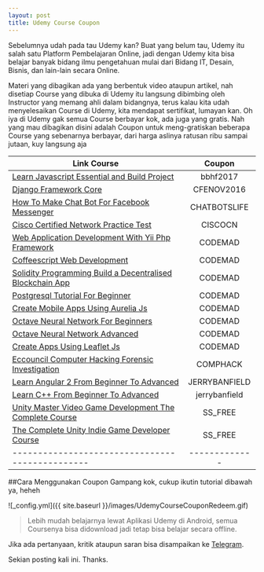 ```yaml
---
layout: post
title: Udemy Course Coupon
---
```


Sebelumnya udah pada tau Udemy kan? Buat yang belum tau, Udemy itu salah satu Platform Pembelajaran Online, jadi dengan Udemy kita bisa belajar banyak bidang ilmu pengetahuan mulai dari Bidang IT, Desain, Bisnis, dan lain-lain secara Online.

Materi yang dibagikan ada yang berbentuk video ataupun artikel, nah disetiap Course yang dibuka di Udemy itu langsung dibimbing oleh Instructor yang memang ahli dalam bidangnya, terus kalau kita udah menyelesaikan Course di Udemy, kita mendapat sertifikat, lumayan kan. Oh iya di Udemy gak semua Course berbayar kok, ada juga yang gratis. Nah yang mau dibagikan disini adalah Coupon untuk meng-gratiskan beberapa Course yang sebenarnya berbayar, dari harga aslinya ratusan ribu sampai jutaan, kuy langsung aja

|	Link Course 	| Coupon	|
| ----------------	| :-------: |
| [Learn Javascript Essential and Build Project](https://www.udemy.com/javascript-learn-javascript-essentials-and-build-project) | bbhf2017 |
| [Django Framework Core](https://www.udemy.com/django-core) | CFENOV2016 |
| [How To Make Chat Bot For Facebook Messenger](https://www.udemy.com/chatbots-how-to-make-chat-bot-for-facebook-messenger) | CHATBOTSLIFE |
| [Cisco Certified Network Practice Test](https://www.udemy.com/200-125-cisco-certified-network-associate-practice-test) | CISCOCN |
| [Web Application Development With Yii Php Framework](https://www.udemy.com/web-application-development-with-yii-php-framework) | CODEMAD |
| [Coffeescript Web Development](https://www.udemy.com/coffeescript-web-development-using-coffeescript) | CODEMAD |
| [Solidity Programming Build a Decentralised Blockchain App](https://www.udemy.com/solidity-programming-build-a-decentralised-blockchain-app) | CODEMAD |
| [Postgresql Tutorial For Beginner](https://www.udemy.com/postgresql-tutorials-for-beginners) | CODEMAD |
| [Create Mobile Apps Using Aurelia Js](https://www.udemy.com/aurelia-js-create-mobile-apps-using-aurelia-js) | CODEMAD |
| [Octave Neural Network For Beginners](https://www.udemy.com/octave-neural-network-for-beginners) | CODEMAD |
| [Octave Neural Network Advanced](https://www.udemy.com/octave-neural-network-advanced) | CODEMAD |
| [Create Apps Using Leaflet Js](https://www.udemy.com/leaflet-js-create-apps-using-leaflet-js) | CODEMAD |
| [Eccouncil Computer Hacking Forensic Investigation](https://www.udemy.com/312-49v8-eccouncil-computer-hacking-forensic-investigation) | COMPHACK |
| [Learn Angular 2 From Beginner To Advanced](https://www.udemy.com/learn-angular-2-from-beginner-to-advanced) | JERRYBANFIELD |
| [Learn C++ From Beginner To Advanced](https://www.udemy.com/learn-c-plus-plus-from-beginner-to-advanced)	| jerrybanfield |
| [Unity Master Video Game Development The Complete Course](https://www.udemy.com/unity-master-video-game-development-the-complete-course) | SS_FREE |
| [The Complete Unity Indie Game Developer Course](https://www.udemy.com/the-complete-unity-indie-game-developer-course) | SS_FREE |
|-----------------------------------------------|-------------|

##Cara Menggunakan Coupon
Gampang kok, cukup ikutin tutorial dibawah ya, heheh

![_config.yml]({{ site.baseurl }}/images/UdemyCourseCouponRedeem.gif)

> Lebih mudah belajarnya lewat Aplikasi Udemy di Android, semua Coursenya bisa didownload jadi tetap bisa belajar secara offline.

Jika ada pertanyaan, kritik ataupun saran bisa disampaikan ke [Telegram](https://t.me/Rezfur).

Sekian posting kali ini.
Thanks.
